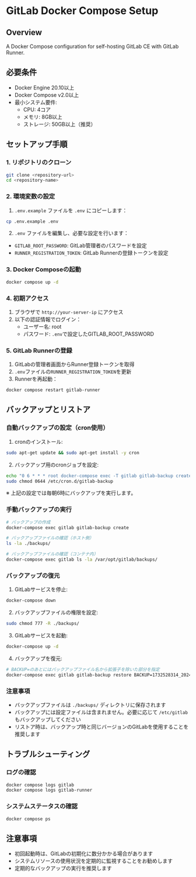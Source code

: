 # GitLab Docker Compose Setup

## Overview
A Docker Compose configuration for self-hosting GitLab CE with GitLab Runner.

## 必要条件
- Docker Engine 20.10以上
- Docker Compose v2.0以上
- 最小システム要件:
  - CPU: 4コア
  - メモリ: 8GB以上
  - ストレージ: 50GB以上（推奨）

## セットアップ手順

### 1. リポジトリのクローン
```bash
git clone <repository-url>
cd <repository-name>
```

### 2. 環境変数の設定
1. `.env.example` ファイルを `.env` にコピーします：
```bash
cp .env.example .env
```
2. `.env` ファイルを編集し、必要な設定を行います：
- `GITLAB_ROOT_PASSWORD`: GitLab管理者のパスワードを設定
- `RUNNER_REGISTRATION_TOKEN`: GitLab Runnerの登録トークンを設定

### 3. Docker Composeの起動
```bash
docker compose up -d
```

### 4. 初期アクセス
1. ブラウザで `http://your-server-ip` にアクセス
2. 以下の認証情報でログイン：
   - ユーザー名: root
   - パスワード: `.env`で設定したGITLAB_ROOT_PASSWORD

### 5. GitLab Runnerの登録
1. GitLabの管理者画面からRunner登録トークンを取得
2. `.env`ファイルの`RUNNER_REGISTRATION_TOKEN`を更新
3. Runnerを再起動：
```bash
docker compose restart gitlab-runner
```

## バックアップとリストア

### 自動バックアップの設定（cron使用）
1. cronのインストール:
```bash
sudo apt-get update && sudo apt-get install -y cron
```

2. バックアップ用のcronジョブを設定:
```bash
echo "0 6 * * * root docker-compose exec -T gitlab gitlab-backup create >> /var/log/gitlab/backup.log 2>&1" | sudo tee /etc/cron.d/gitlab-backup
sudo chmod 0644 /etc/cron.d/gitlab-backup
```
※ 上記の設定では毎朝6時にバックアップを実行します。

### 手動バックアップの実行
```bash
# バックアップの作成
docker-compose exec gitlab gitlab-backup create

# バックアップファイルの確認（ホスト側）
ls -la ./backups/

# バックアップファイルの確認（コンテナ内）
docker-compose exec gitlab ls -la /var/opt/gitlab/backups/
```

### バックアップの復元
1. GitLabサービスを停止:
```bash
docker-compose down
```

2. バックアップファイルの権限を設定:
```bash
sudo chmod 777 -R ./backups/
```

3. GitLabサービスを起動:
```bash
docker-compose up -d
```

4. バックアップを復元:
```bash
# BACKUP=のあとにはバックアップファイル名から拡張子を除いた部分を指定
docker-compose exec gitlab gitlab-backup restore BACKUP=1732528314_2024_11_25_17.4.2
```

### 注意事項
- バックアップファイルは `./backups/` ディレクトリに保存されます
- バックアップには設定ファイルは含まれません。必要に応じて `/etc/gitlab` もバックアップしてください
- リストア時は、バックアップ時と同じバージョンのGitLabを使用することを推奨します

## トラブルシューティング

### ログの確認
```bash
docker compose logs gitlab
docker compose logs gitlab-runner
```

### システムステータスの確認
```bash
docker compose ps
```

## 注意事項
- 初回起動時は、GitLabの初期化に数分かかる場合があります
- システムリソースの使用状況を定期的に監視することをお勧めします
- 定期的なバックアップの実行を推奨します
